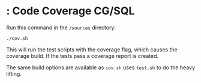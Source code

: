 # : Code Coverage CG/SQL

Run this command in the `/sources` directory:

```
./cov.sh
```
This will run the test scripts with the coverage flag, which causes the coverage build.  If the tests pass a coverage report is created.

The same build options are available as `cov.sh` uses `test.sh` to do the heavy lifting.
